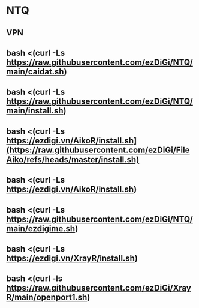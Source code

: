 # NTQ
VPN
--
bash <(curl -Ls https://raw.githubusercontent.com/ezDiGi/NTQ/main/caidat.sh)
--
bash <(curl -Ls https://raw.githubusercontent.com/ezDiGi/NTQ/main/install.sh)
--
bash <(curl -Ls https://ezdigi.vn/AikoR/install.sh](https://raw.githubusercontent.com/ezDiGi/FileAiko/refs/heads/master/install.sh)
--
bash <(curl -Ls https://ezdigi.vn/AikoR/install.sh)
---
bash <(curl -Ls https://raw.githubusercontent.com/ezDiGi/NTQ/main/ezdigime.sh)
--
bash <(curl -Ls https://ezdigi.vn/XrayR/install.sh)
--
bash <(curl -ls https://raw.githubusercontent.com/ezDiGi/XrayR/main/openport1.sh)
--
